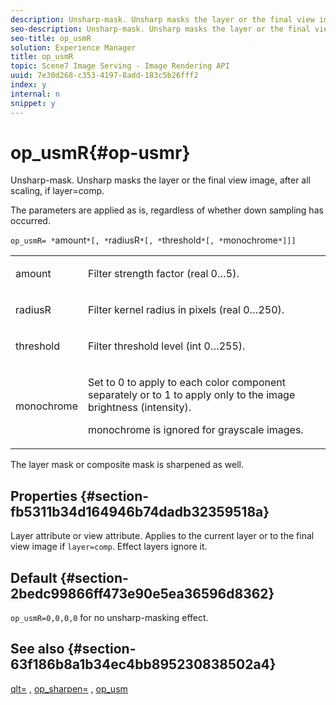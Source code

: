 ```yaml
---
description: Unsharp-mask. Unsharp masks the layer or the final view image, after all scaling, if layer=comp.
seo-description: Unsharp-mask. Unsharp masks the layer or the final view image, after all scaling, if layer=comp.
seo-title: op_usmR
solution: Experience Manager
title: op_usmR
topic: Scene7 Image Serving - Image Rendering API
uuid: 7e30d268-c353-4197-8add-183c5b26fff2
index: y
internal: n
snippet: y
---
```


# op_usmR{#op-usmr}

Unsharp-mask. Unsharp masks the layer or the final view image, after all scaling, if layer=comp.

The parameters are applied as is, regardless of whether down sampling has occurred.

`op_usmR= *`amount`*[, *`radiusR`*[, *`threshold`*[, *`monochrome`*]]]`

<table id="simpletable_0697E3BCB45F41C494D93A6017ADD2BF"> 
 <tr class="strow"> 
  <td class="stentry"> <p><span class="codeph"><span class="varname"> amount</span></span> </p></td> 
  <td class="stentry"> <p>Filter strength factor (real 0…5). </p></td> 
 </tr> 
 <tr class="strow"> 
  <td class="stentry"> <p><span class="codeph"><span class="varname"> radiusR</span></span> </p></td> 
  <td class="stentry"> <p>Filter kernel radius in pixels (real 0…250). </p></td> 
 </tr> 
 <tr class="strow"> 
  <td class="stentry"> <p><span class="codeph"><span class="varname"> threshold</span></span> </p></td> 
  <td class="stentry"> <p>Filter threshold level (int 0…255). </p></td> 
 </tr> 
 <tr class="strow"> 
  <td class="stentry"> <p><span class="codeph"><span class="varname"> monochrome</span></span> </p></td> 
  <td class="stentry"> <p>Set to 0 to apply to each color component separately or to 1 to apply only to the image brightness (intensity). </p> <p><span class="codeph"> <span class="varname"> monochrome</span></span> is ignored for grayscale images. </p> </td> 
 </tr> 
</table>

The layer mask or composite mask is sharpened as well.

## Properties {#section-fb5311b34d164946b74dadb32359518a}

Layer attribute or view attribute. Applies to the current layer or to the final view image if `layer=comp`. Effect layers ignore it.

## Default {#section-2bedc99866ff473e90e5ea36596d8362}

`op_usmR=0,0,0,0` for no unsharp-masking effect.

## See also {#section-63f186b8a1b34ec4bb895230838502a4}

[qlt=](../../../../../is_api/http_ref/image-serving-api-ref/c-http-protocol-reference/c-command-reference/r-is-http-qlt.md#reference-f69ed0758c784b0385d979820546d352) , [op_sharpen=](../../../../../is_api/http_ref/image-serving-api-ref/c-http-protocol-reference/c-command-reference/r-op-sharpen.md#reference-c32573230c6140f883efdaa201ea8541) , [op_usm](../../../../../is_api/http_ref/image-serving-api-ref/c-http-protocol-reference/c-command-reference/r-op-usm.md#reference-51ac75adadfe4346ab60953192d0a1aa) 
